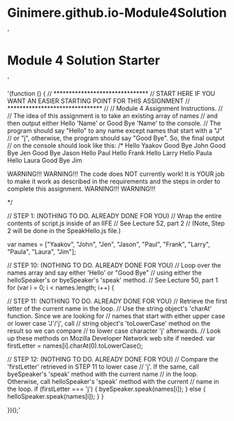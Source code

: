 # Ginimere.github.io-Module4Solution
'<!DOCTYPE html>
<html>
<head>
  <meta charset="utf-8">
  <title>Module 4 Solution Starter</title>
   <script> 
  var names = [];
  </script>
  <script src="SpeakHello.js"></script>
  <script src="SpeakGoodBye.js"></script>
  <script src="script.js"></script>
</head>
<body>
  <h1>Module 4 Solution Starter</h1>
</body>
</html>'

'(function () {
// ******************************* 
// START HERE IF YOU WANT AN EASIER STARTING POINT FOR THIS ASSIGNMENT
// *******************************
//
// Module 4 Assignment Instructions.
//
// The idea of this assignment is to take an existing array of names
// and then output either Hello 'Name' or Good Bye 'Name' to the console.
// The program should say "Hello" to any name except names that start with a "J"
// or "j", otherwise, the program should say "Good Bye". So, the final output
// on the console should look like this:
/*
Hello Yaakov
Good Bye John
Good Bye Jen
Good Bye Jason
Hello Paul
Hello Frank
Hello Larry
Hello Paula
Hello Laura
Good Bye Jim

WARNING!!! WARNING!!!
The code does NOT currently work! It is YOUR job to make it work
as described in the requirements and the steps in order to complete this
assignment.
WARNING!!! WARNING!!!

*/

// STEP 1: (NOTHING TO DO. ALREADY DONE FOR YOU)
// Wrap the entire contents of script.js inside of an IIFE
// See Lecture 52, part 2
// (Note, Step 2 will be done in the SpeakHello.js file.)

var names = ["Yaakov", "John", "Jen", "Jason", "Paul", "Frank", "Larry", "Paula", "Laura", "Jim"];

// STEP 10: (NOTHING TO DO. ALREADY DONE FOR YOU)
// Loop over the names array and say either 'Hello' or "Good Bye"
// using either the helloSpeaker's or byeSpeaker's 'speak' method.
// See Lecture 50, part 1
for (var i = 0; i < names.length; i++) {

  // STEP 11: (NOTHING TO DO. ALREADY DONE FOR YOU)
  // Retrieve the first letter of the current name in the loop.
  // Use the string object's 'charAt' function. Since we are looking for
  // names that start with either upper case or lower case 'J'/'j', call
  // string object's 'toLowerCase' method on the result so we can compare
  // to lower case character 'j' afterwards.
  // Look up these methods on Mozilla Developer Network web site if needed.
  var firstLetter = names[i].charAt(0).toLowerCase();

  // STEP 12: (NOTHING TO DO. ALREADY DONE FOR YOU)
  // Compare the 'firstLetter' retrieved in STEP 11 to lower case
  // 'j'. If the same, call byeSpeaker's 'speak' method with the current name
  // in the loop. Otherwise, call helloSpeaker's 'speak' method with the current
  // name in the loop.
  if (firstLetter === 'j') {
    byeSpeaker.speak(names[i]);
  } else {
    helloSpeaker.speak(names[i]);
  }
}

})();'
